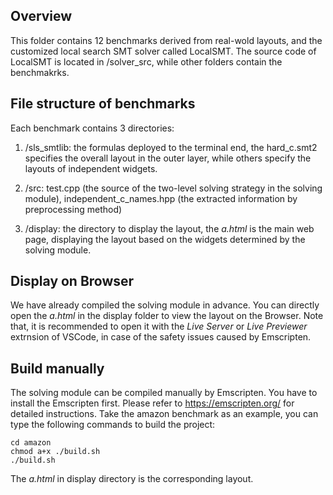 ## Overview 
This folder contains 12 benchmarks derived from real-wold layouts, and the customized local search SMT solver called LocalSMT.
The source code of LocalSMT is located in /solver_src, while other folders contain the benchmakrks.

## File structure of benchmarks
Each benchmark contains 3 directories:
1. /sls_smtlib: the formulas deployed to the terminal end, the hard_c.smt2 specifies the overall layout in the outer layer, while others specify the layouts of independent widgets.

2. /src: test.cpp (the source of the two-level solving strategy in the solving module), independent_c_names.hpp (the extracted information by preprocessing method)

3. /display: the directory to display the layout, the *a.html* is the main web page, displaying the layout based on the widgets determined by the solving module.

## Display on Browser
We have already compiled the solving module in advance. You can directly open the *a.html* in the display folder to view the layout on the Browser.
Note that, it is recommended to open it with the *Live Server* or *Live Previewer* extrnsion of VSCode, in case of the safety issues caused by Emscripten.

## Build manually
The solving module can be compiled manually by Emscripten. You have to install the Emscripten first. Please refer to https://emscripten.org/ for detailed instructions.
Take the amazon benchmark as an example, you can type the following commands to build the project:
```
cd amazon
chmod a+x ./build.sh
./build.sh
```
The *a.html* in display directory is the corresponding layout.